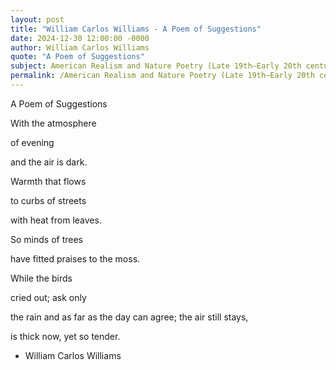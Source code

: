 ```yaml
---
layout: post
title: "William Carlos Williams - A Poem of Suggestions"
date: 2024-12-30 12:00:00 -0000
author: William Carlos Williams
quote: "A Poem of Suggestions"
subject: American Realism and Nature Poetry (Late 19th–Early 20th century)
permalink: /American Realism and Nature Poetry (Late 19th–Early 20th century)/William Carlos Williams/William Carlos Williams - A Poem of Suggestions
---
```


A Poem of Suggestions

With the atmosphere

of evening

and the air is dark.

Warmth that flows

to curbs of streets  

with heat from leaves.

So minds of trees

have fitted praises
to the moss.

While the birds

cried out; ask only

the rain and as far as the day
can agree; the air still stays,

is thick now,
yet so tender.

- William Carlos Williams
